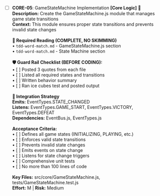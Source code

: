 - [ ] **CORE-05**: GameStateMachine Implementation **[Core Logic]** 🔵<br/>**Description:** Create the GameStateMachine.js module that manages game state transitions<br/>**Context:** This module ensures proper state transitions and prevents invalid state changes<br/><br/>**📖 Required Reading (COMPLETE, NO SKIMMING)**<br/>• `tdd-word-match.md` - GameStateMachine.js section<br/>• `tdd-word-match.md` - State Machine section<br/><br/>**🛡️ Guard Rail Checklist (BEFORE CODING):**<br/>• [ ] Posted 3 quotes from each file<br/>• [ ] Listed all required states and transitions<br/>• [ ] Written behavior summary<br/>• [ ] Ran ice cubes test and posted output<br/><br/>**🔗 Integration Strategy**<br/>**Emits:** EventTypes.STATE_CHANGED<br/>**Listens:** EventTypes.GAME_START, EventTypes.VICTORY, EventTypes.DEFEAT<br/>**Dependencies:** EventBus.js, EventTypes.js<br/><br/>**Acceptance Criteria:**<br/>• [ ] Defines all game states (INITIALIZING, PLAYING, etc.)<br/>• [ ] Enforces valid state transitions<br/>• [ ] Prevents invalid state changes<br/>• [ ] Emits events on state change<br/>• [ ] Listens for state change triggers<br/>• [ ] Comprehensive unit tests<br/>• [ ] No more than 100 lines of code<br/><br/>**Key Files:** src/core/GameStateMachine.js, tests/GameStateMachine.test.js<br/>**Effort:** M | **Risk:** Medium